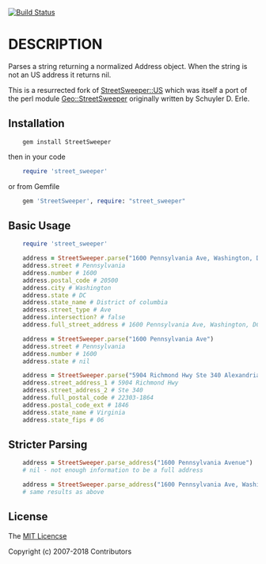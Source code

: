 [![Build Status](https://travis-ci.org/williamatodd/street_sweeper.svg?branch=master)](https://travis-ci.org/williamatodd/street_sweeper)

# DESCRIPTION

Parses a string returning a normalized Address object. When the string is not an US address it returns nil.

This is a resurrected fork of [StreetSweeper::US](https://github.com/street-address-rb/street-address) which was itself a port of the perl module [Geo::StreetSweeper](https://github.com/timbunce/Geo-StreetAddress-US) originally written by Schuyler D. Erle.

## Installation

```shell
    gem install StreetSweeper
```

then in your code

```ruby
    require 'street_sweeper'
```

or from Gemfile

```ruby
    gem 'StreetSweeper', require: "street_sweeper"
```

## Basic Usage

```ruby
    require 'street_sweeper'

    address = StreetSweeper.parse("1600 Pennsylvania Ave, Washington, DC, 20500")
    address.street # Pennsylvania
    address.number # 1600
    address.postal_code # 20500
    address.city # Washington
    address.state # DC
    address.state_name # District of columbia
    address.street_type # Ave
    address.intersection? # false
    address.full_street_address # 1600 Pennsylvania Ave, Washington, DC 20500

    address = StreetSweeper.parse("1600 Pennsylvania Ave")
    address.street # Pennsylvania
    address.number # 1600
    address.state # nil

    address = StreetSweeper.parse("5904 Richmond Hwy Ste 340 Alexandria VA 22303-1864")
    address.street_address_1 # 5904 Richmond Hwy
    address.street_address_2 # Ste 340
    address.full_postal_code # 22303-1864
    address.postal_code_ext # 1846
    address.state_name # Virginia
    address.state_fips # 06

```
## Stricter Parsing

```ruby
    address = StreetSweeper.parse_address("1600 Pennsylvania Avenue")
    # nil - not enough information to be a full address

    address = StreetSweeper.parse_address("1600 Pennsylvania Ave, Washington, DC, 20500")
    # same results as above
```

## License
The [MIT Licencse](http://opensource.org/licenses/MIT)

Copyright (c) 2007-2018 Contributors
